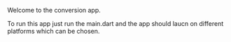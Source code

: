 Welcome to the conversion app.

To run this app just run the main.dart and the app should laucn on different platforms which can be chosen.
